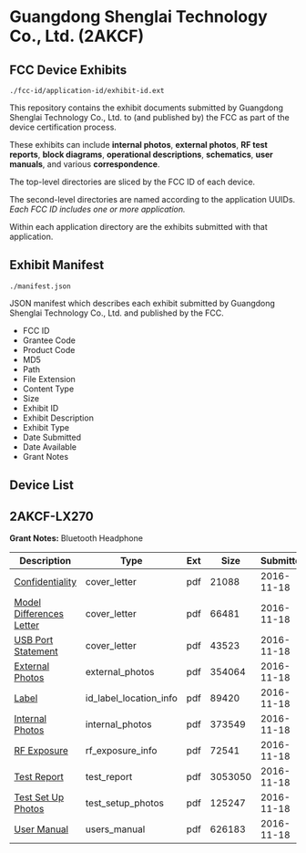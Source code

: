 # Guangdong Shenglai Technology Co., Ltd. (2AKCF)
## FCC Device Exhibits

```
./fcc-id/application-id/exhibit-id.ext
```

This repository contains the exhibit documents submitted by Guangdong Shenglai Technology Co., Ltd. to (and published by) the FCC as part of the device certification process.

These exhibits can include **internal photos**, **external photos**, **RF test reports**, **block diagrams**, **operational descriptions**, **schematics**, **user manuals**, and various **correspondence**.

The top-level directories are sliced by the FCC ID of each device.

The second-level directories are named according to the application UUIDs. *Each FCC ID includes one or more application.*

Within each application directory are the exhibits submitted with that application. 

## Exhibit Manifest

```
./manifest.json
```

JSON manifest which describes each exhibit submitted by Guangdong Shenglai Technology Co., Ltd. and published by the FCC.

- FCC ID
- Grantee Code
- Product Code
- MD5
- Path
- File Extension
- Content Type
- Size
- Exhibit ID
- Exhibit Description
- Exhibit Type
- Date Submitted
- Date Available
- Grant Notes

## Device List
## 2AKCF-LX270
**Grant Notes:** Bluetooth Headphone

| Description | Type | Ext | Size | Submitted | Available |
| ----------- | ---- | --- | ---- | --------- | --------- |
| [Confidentiality](2AKCF-LX270/c811a188e51c2a9a40db9b4219f0f0ed/3200246.pdf) | cover_letter | pdf | 21088 | 2016-11-18 | 2016-11-20 |
| [Model Differences Letter](2AKCF-LX270/c811a188e51c2a9a40db9b4219f0f0ed/3200247.pdf) | cover_letter | pdf | 66481 | 2016-11-18 | 2016-11-20 |
| [USB Port Statement](2AKCF-LX270/c811a188e51c2a9a40db9b4219f0f0ed/3200248.pdf) | cover_letter | pdf | 43523 | 2016-11-18 | 2016-11-20 |
| [External Photos](2AKCF-LX270/c811a188e51c2a9a40db9b4219f0f0ed/3200249.pdf) | external_photos | pdf | 354064 | 2016-11-18 | 2016-11-20 |
| [Label](2AKCF-LX270/c811a188e51c2a9a40db9b4219f0f0ed/3200251.pdf) | id_label_location_info | pdf | 89420 | 2016-11-18 | 2016-11-20 |
| [Internal Photos](2AKCF-LX270/c811a188e51c2a9a40db9b4219f0f0ed/3200250.pdf) | internal_photos | pdf | 373549 | 2016-11-18 | 2016-11-20 |
| [RF Exposure](2AKCF-LX270/c811a188e51c2a9a40db9b4219f0f0ed/3200256.pdf) | rf_exposure_info | pdf | 72541 | 2016-11-18 | 2016-11-20 |
| [Test Report](2AKCF-LX270/c811a188e51c2a9a40db9b4219f0f0ed/3200255.pdf) | test_report | pdf | 3053050 | 2016-11-18 | 2016-11-20 |
| [Test Set Up Photos](2AKCF-LX270/c811a188e51c2a9a40db9b4219f0f0ed/3200254.pdf) | test_setup_photos | pdf | 125247 | 2016-11-18 | 2016-11-20 |
| [User Manual](2AKCF-LX270/c811a188e51c2a9a40db9b4219f0f0ed/3200257.pdf) | users_manual | pdf | 626183 | 2016-11-18 | 2016-11-20 |
